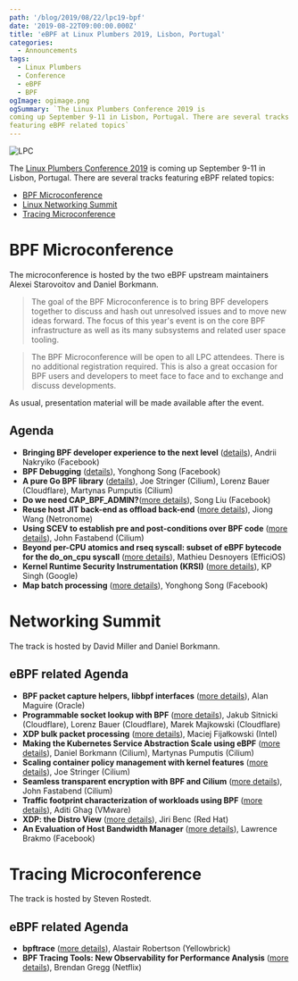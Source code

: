 ```yaml
---
path: '/blog/2019/08/22/lpc19-bpf'
date: '2019-08-22T09:00:00.000Z'
title: 'eBPF at Linux Plumbers 2019, Lisbon, Portugal'
categories:
  - Announcements
tags:
  - Linux Plumbers
  - Conference
  - eBPF
  - BPF
ogImage: ogimage.png
ogSummary: `The Linux Plumbers Conference 2019 is
coming up September 9-11 in Lisbon, Portugal. There are several tracks
featuring eBPF related topics`
---
```


![LPC](ogimage)

The [Linux Plumbers Conference 2019](https://linuxplumbersconf.org/event/4) is
coming up September 9-11 in Lisbon, Portugal. There are several tracks
featuring eBPF related topics:

- [BPF Microconference](https://linuxplumbersconf.org/event/4/sessions/62/#20190911)
- [Linux Networking Summit](https://linuxplumbersconf.org/event/4/sessions/41/#all)
- [Tracing Microconference](https://linuxplumbersconf.org/event/4/sessions/49/#20190911)

# BPF Microconference

The microconference is hosted by the two eBPF upstream maintainers Alexei
Starovoitov and Daniel Borkmann.

> The goal of the BPF Microconference is to bring BPF developers together to discuss and hash out unresolved issues and to move new ideas forward. The focus of this year's event is on the core BPF infrastructure as well as its many subsystems and related user space tooling.

> The BPF Microconference will be open to all LPC attendees. There is no additional registration required. This is also a great occasion for BPF users and developers to meet face to face and to exchange and discuss developments.

As usual, presentation material will be made available after the event.

## Agenda

- **Bringing BPF developer experience to the next level** ([details](https://linuxplumbersconf.org/event/4/contributions/448/)), Andrii Nakryiko (Facebook)
- **BPF Debugging** ([details](https://linuxplumbersconf.org/event/4/contributions/447/)), Yonghong Song (Facebook)
- **A pure Go BPF library** ([details](https://linuxplumbersconf.org/event/4/contributions/449/)), Joe Stringer (Cilium), Lorenz Bauer (Cloudflare), Martynas Pumputis (Cilium)
- **Do we need CAP_BPF_ADMIN?**([more details](https://linuxplumbersconf.org/event/4/contributions/452/)), Song Liu (Facebook)
- **Reuse host JIT back-end as offload back-end** ([more details](https://linuxplumbersconf.org/event/4/contributions/451/)), Jiong Wang (Netronome)
- **Using SCEV to establish pre and post-conditions over BPF code** ([more details](https://linuxplumbersconf.org/event/4/contributions/450/)), John Fastabend (Cilium)
- **Beyond per-CPU atomics and rseq syscall: subset of eBPF bytecode for the do_on_cpu syscall** ([more details](https://linuxplumbersconf.org/event/4/contributions/453/)), Mathieu Desnoyers (EfficiOS)
- **Kernel Runtime Security Instrumentation (KRSI)** ([more details](https://linuxplumbersconf.org/event/4/contributions/454/)), KP Singh (Google)
- **Map batch processing** ([more details](https://linuxplumbersconf.org/event/4/contributions/488/)), Yonghong Song (Facebook)

# Networking Summit

The track is hosted by David Miller and Daniel Borkmann.

## eBPF related Agenda

- **BPF packet capture helpers, libbpf interfaces** ([more details](https://linuxplumbersconf.org/event/4/contributions/489/)), Alan Maguire (Oracle)
- **Programmable socket lookup with BPF** ([more details](https://linuxplumbersconf.org/event/4/contributions/487/)), Jakub Sitnicki (Cloudflare), Lorenz Bauer (Cloudflare), Marek Majkowski (Cloudflare)
- **XDP bulk packet processing** ([more details](https://linuxplumbersconf.org/event/4/contributions/465/)), Maciej Fijałkowski (Intel)
- **Making the Kubernetes Service Abstraction Scale using eBPF** ([more details](https://linuxplumbersconf.org/event/4/contributions/458/)), Daniel Borkmann (Cilium), Martynas Pumputis (Cilium)
- **Scaling container policy management with kernel features** ([more details](https://linuxplumbersconf.org/event/4/contributions/464/)), Joe Stringer (Cilium)
- **Seamless transparent encryption with BPF and Cilium** ([more details](https://linuxplumbersconf.org/event/4/contributions/461/)), John Fastabend (Cilium)
- **Traffic footprint characterization of workloads using BPF** ([more details](https://linuxplumbersconf.org/event/4/contributions/490/)), Aditi Ghag (VMware)
- **XDP: the Distro View** ([more details](https://linuxplumbersconf.org/event/4/contributions/460/)), Jiri Benc (Red Hat)
- **An Evaluation of Host Bandwidth Manager** ([more details](https://linuxplumbersconf.org/event/4/contributions/486/)), Lawrence Brakmo (Facebook)

# Tracing Microconference

The track is hosted by Steven Rostedt.

## eBPF related Agenda

- **bpftrace** ([more details](https://linuxplumbersconf.org/event/4/contributions/441/)), Alastair Robertson (Yellowbrick)
- **BPF Tracing Tools: New Observability for Performance Analysis** ([more details](https://linuxplumbersconf.org/event/4/contributions/444/)), Brendan Gregg (Netflix)
